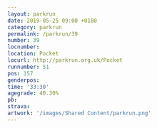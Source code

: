```yaml
---
layout: parkrun
date: 2019-05-25 09:00 +0100
category: parkrun
permalink: /parkrun/39
number: 39
locnumber: 
location: Pocket
locurl: http://parkrun.org.uk/Pocket
runnumber: 51
pos: 157
genderpos: 
time: '33:30'
agegrade: 40.30%
pb: 
strava: 
artwork: '/images/Shared Content/parkrun.png'
---
```

